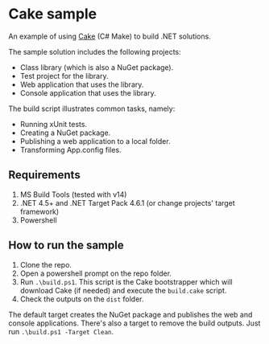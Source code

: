 # Cake sample

An example of using [Cake](http://cakebuild.net/) (C# Make) to build .NET solutions.

The sample solution includes the following projects:

* Class library (which is also a NuGet package).
* Test project for the library.
* Web application that uses the library.
* Console application that uses the library.

The build script illustrates common tasks, namely:

- Running xUnit tests.
- Creating a NuGet package.
- Publishing a web application to a local folder.
- Transforming App.config files.

## Requirements

1. MS Build Tools (tested with v14)
1. .NET 4.5+ and .NET Target Pack 4.6.1 (or change projects' target framework)
1. Powershell

## How to run the sample

1. Clone the repo.
2. Open a powershell prompt on the repo folder.
3. Run `.\build.ps1`. This script is the Cake bootstrapper which will download Cake (if needed) and execute the `build.cake` script.
4. Check the outputs on the `dist` folder.

The default target creates the NuGet package and publishes the web and console applications. There's also a target to remove the build outputs. Just run  `.\build.ps1 -Target Clean`.